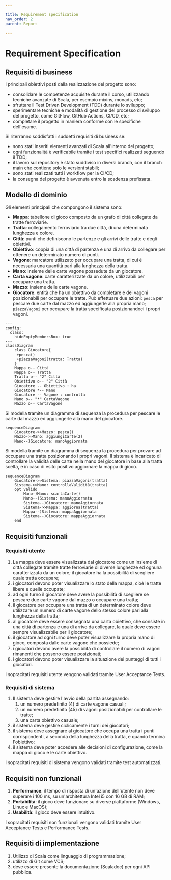 ```yaml
---

title: Requirement specification
nav_order: 2
parent: Report

---
```


# Requirement Specification

## Requisiti di business

[Da rivedere e completare nel caso si utilizzi Prolog ed eventualmente con altri aspetti avanzati usati.]: #

I principali obiettivi posti dalla realizzazione del progetto sono:

- consolidare le competenze acquisite durante il corso, utilizzando tecniche avanzate di Scala, per esempio mixins, monads, etc;
- sfruttare il Test Driven Development (TDD) durante lo sviluppo;
- sperimentare tecniche e modalità di gestione del processo di sviluppo del progetto, come GitFlow, GitHub Actions, CI/CD, etc;
- completare il progetto in maniera conforme con le specifiche dell'esame.

Si riterranno soddisfatti i suddetti requisiti di business se:

- sono stati inseriti elementi avanzati di Scala all'interno del progetto;
- ogni funzionalità è verificabile tramite i test specifici realizzati seguendo il TDD;
- il lavoro sul repository è stato suddiviso in diversi branch, con il branch main che contiene solo le versioni stabili;
- sono stati realizzati tutti i workflow per la CI/CD;
- la consegna del progetto è avvenuta entro la scadenza prefissata.

## Modello di dominio

Gli elementi principali che compongono il sistema sono:

- **Mappa**: tabellone di gioco composto da un grafo di città collegate da tratte ferroviarie.
- **Tratta**: collegamento ferroviario tra due città, di una determinata lunghezza e colore.
- **Città**: punti che definiscono le partenze e gli arrivi delle tratte e degli obiettivi.
- **Obiettivo**: coppia di una città di partenza e una di arrivo da collegare per ottenere un determinato numero di punti.
- **Vagone**: marcatore utilizzato per occupare una tratta, di cui è necessaria una quantità pari alla lunghezza della tratta.
- **Mano**: insieme delle carte vagone possedute da un giocatore.
- **Carta vagone**: carte caratterizzate da un colore, utilizzabili per occupare una tratta.
- **Mazzo**: insieme delle carte vagone.
- **Giocatore**: entità che ha un obiettivo da completare e dei vagoni posizionabili per occupare le tratte. Può
  effettuare due azioni: `pesca` per pescare due carte dal mazzo ed aggiungerle alla propria mano; `piazzaVagoni` per
  occupare la tratta specificata posizionandoci i propri vagoni.

```mermaid
---
config:
  class:
    hideEmptyMembersBox: true
---
classDiagram
    class Giocatore{
     +pesca()
     +piazzaVagoni(tratta: Tratta)
    }
    Mappa o-- Città
    Mappa o-- Tratta
    Tratta o-- "2" Città
    Obiettivo o-- "2" Città
    Giocatore -- Obiettivo : ha
    Giocatore *-- Mano
    Giocatore -- Vagone : controlla
    Mano o-- "*" CartaVagone
    Mazzo o-- CartaVagone
```

Si modella tramite un diagramma di sequenza la procedura per pescare le carte dal mazzo ed aggiungerle alla mano
del giocatore.

```mermaid
sequenceDiagram
    Giocatore->>Mazzo: pesca()
    Mazzo->>Mano: aggiungiCarte(2)
    Mano--)Giocatore: manoAggiornata
```

Si modella tramite un diagramma di sequenza la procedura per provare ad occupare una tratta posizionando i propri vagoni.
Il sistema è incaricato di controllare la validità delle carte nella mano del giocatore in base alla tratta scelta, e
in caso di esito positivo aggiornare la mappa di gioco.

```mermaid
sequenceDiagram
    Giocatore->>Sistema: piazzaVagoni(tratta)
    Sistema->>Mano: controllaValidità(tratta)
    opt valido 
        Mano-)Mano: scartaCarte()
        Mano--)Sistema: manoAggiornata
        Sistema--)Giocatore: manoAggiornata
        Sistema->>Mappa: aggiorna(tratta)
        Mappa--)Sistema: mappaAggiornata
        Sistema--)Giocatore: mappaAggiornata
    end
```

## Requisiti funzionali

[Possibilità di aggiungere una breve spiegazione e dettagliare maggiormente i requisiti]: #

### Requisiti utente

1. La mappa deve essere visualizzata dal giocatore come un insieme di città collegate tramite tratte ferroviarie di diverse
lunghezze ed ognuna caratterizzata da un colore; il giocatore ha la possibilità di scegliere quale tratta occupare;
2. i giocatori devono poter visualizzare lo stato della mappa, cioè le tratte libere e quelle occupate;
3. ad ogni turno il giocatore deve avere la possibilità di scegliere se pescare due carte vagone dal mazzo o occupare una tratta;
4. il giocatore per occupare una tratta di un determinato colore deve utilizzare un numero di carte vagone dello stesso
colore pari alla lunghezza della tratta;
5. al giocatore deve essere consegnata una carta obiettivo, che consiste in una città di partenza e una di arrivo da collegare,
la quale deve essere sempre visualizzabile per il giocatore;
6. il giocatore ad ogni turno deve poter visualizzare la propria mano di gioco, composta dalle carte vagone che possiede;
7. i giocatori devono avere la possibilità di controllare il numero di vagoni rimanenti che possono essere posizionati;
8. i giocatori devono poter visualizzare la situazione dei punteggi di tutti i giocatori.

I sopracitati requisiti utente vengono validati tramite User Acceptance Tests.

### Requisiti di sistema

1. Il sistema deve gestire l'avvio della partita assegnando:
    1. un numero predefinito (4) di carte vagone casuali;
    2. un numero predefinito (45) di vagoni posizionabili per controllare le tratte;
    3. una carta obiettivo casuale;
2. il sistema deve gestire ciclicamente i turni dei giocatori;
3. il sistema deve assegnare al giocatore che occupa una tratta i punti corrispondenti, a seconda della lunghezza della tratta,
e quando termina l'obiettivo;
4. il sistema deve poter accedere alle decisioni di configurazione, come la mappa di gioco e le carte obiettivo.

I sopracitati requisiti di sistema vengono validati tramite test automatizzati.

## Requisiti non funzionali

[Questi requisiti sono in fase di draft, da essere revisionati]: #
1. **Performance**: il tempo di risposta di un'azione dell'utente non deve superare i 100 ms, su un'architettura Intel
i5 con 16 GB di RAM;
2. **Portabilità**: il gioco deve funzionare su diverse piattaforme (Windows, Linux e MacOS);
3. **Usabilità**: il gioco deve essere intuitivo.

I sopracitati requisiti non funzionali vengono validati tramite User Acceptance Tests e Performance Tests.

## Requisiti di implementazione

1. Utilizzo di Scala come linguaggio di programmazione;
2. utilizzo di Git come VCS;
3. deve essere presente la documentazione (Scaladoc) per ogni API pubblica.

[DA COMPLETARE (qualità interna)]: #

